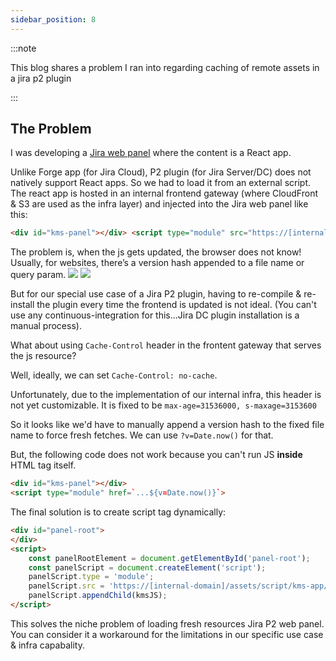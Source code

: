```yaml
---
sidebar_position: 8
---
```


:::note

This blog shares a problem I ran into regarding caching of remote assets in a jira p2 plugin

:::

## The Problem

I was developing a [Jira web panel](https://developer.atlassian.com/server/jira/platform/web-panel/) where the content is a React app. 

Unlike Forge app (for Jira Cloud), P2 plugin (for Jira Server/DC) does not natively support React apps. So we had to load it from an external script. The react app is hosted in an internal frontend gateway (where CloudFront & S3 are used as the infra layer) and injected into the Jira web panel like this:

```html
<div id="kms-panel"></div> <script type="module" src="https://[internal-domain]/assets/panel-react/index.js"></script>
```

The problem is, when the js gets updated, the browser does not know! 
Usually, for websites, there’s a version hash appended to a file name or query param.
![](/version-hash-param.png)
![](/version-hash-filename.png)

But for our special use case of a Jira P2 plugin, having to re-compile & re-install the plugin every time the frontend is updated is not ideal. (You can't use any continuous-integration for this...Jira DC plugin installation is a manual process).

What about using `Cache-Control` header in the frontent gateway that serves the js resource? 

Well, ideally, we can set `Cache-Control: no-cache`.

Unfortunately, due to the implementation of our internal infra, this header is not yet customizable. It is fixed to be `max-age=31536000, s-maxage=3153600`

So it looks like we'd have to manually append a version hash to the fixed file name to force fresh fetches. We can use `?v=Date.now()` for that.

But, the following code does not work because you can't run JS <b>inside</b> HTML tag itself.
```html
<div id="kms-panel"></div> 
<script type="module" href=`...${v=Date.now()}`>
```

The final solution is to create script tag dynamically:

```html
<div id="panel-root">
</div>
<script>
    const panelRootElement = document.getElementById('panel-root');
    const panelScript = document.createElement('script');
    panelScript.type = 'module';
    panelScript.src = 'https://[internal-domain]/assets/script/kms-app/index.js' + `?v=${Date.now()}`;
    panelScript.appendChild(kmsJS);
</script>
```

This solves the niche problem of loading fresh resources Jira P2 web panel. You can consider it a workaround for the limitations in our specific use case & infra capabality. 